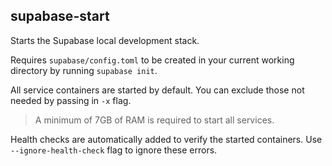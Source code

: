 ## supabase-start

Starts the Supabase local development stack.

Requires `supabase/config.toml` to be created in your current working directory by running `supabase init`.

All service containers are started by default. You can exclude those not needed by passing in `-x` flag.

> A minimum of 7GB of RAM is required to start all services.

Health checks are automatically added to verify the started containers. Use `--ignore-health-check` flag to ignore these errors.

